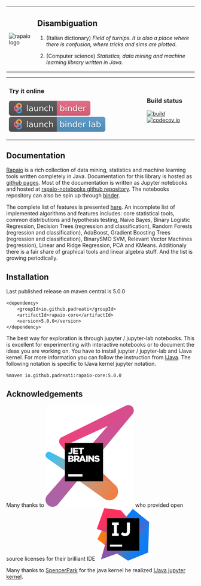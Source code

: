 
<table style="border: none">
<tr><td>

![rapaio logo](./docs/logo/logo-medium.png)
</td>
<td>

## Disambiguation

1.  (Italian dictionary) *Field of turnips. It is also a place 
where there is confusion, where tricks and sims are plotted.*

2.  (Computer science) *Statistics, data mining and machine learning 
library written in Java.*
</td>
</tr>
</table>
<table style="border: none">
<tr>
<td>

### Try it online
 
[![Launch rapaio with IJava binder jupyter](images/launch-binder.svg)](https://mybinder.org/v2/gh/padreati/rapaio-notebooks/master) 
[![Launch rapaio with IJava binder jupyter lab](images/launch-binder-lab.svg)](https://mybinder.org/v2/gh/padreati/rapaio-notebooks/master?urlpath=lab)
</td>
<td>

### Build status

[![build](https://github.com/padreati/rapaio/actions/workflows/maven.yml/badge.svg)](https://github.com/padreati/rapaio/actions/workflows/maven.yml/badge.svg)
[![codecov.io](https://codecov.io/github/padreati/rapaio/coverage.svg?branch=master)](https://codecov.io/github/padreati/rapaio?branch=master)
</td>
</tr>
</table>

## Documentation

[Rapaio](https://padreati.github.io/rapaio/) is a rich collection of data mining, statistics and machine learning tools written completely
in Java. Documentation for this library is hosted as [github pages](https://padreati.github.io/rapaio/). Most of the documentation is
written as Jupyter notebooks and hosted at
[rapaio-notebooks github repository](https://github.com/padreati/rapaio-notebooks). The notebooks repository can also be spin up
through [binder]().

The complete list of features is presented [here](https://padreati.github.io/rapaio/complete-library-features/). An incomplete list of
implemented algorithms and features includes: core statistical tools, common distributions and hypothesis testing, Naive Bayes, Binary
Logistic Regression, Decision Trees (regression and classification), Random Forests (regression and classification), AdaBoost, Gradient
Boosting Trees (regression and classification), BinarySMO SVM, Relevant Vector Machines (regression), Linear and Ridge Regression, PCA and
KMeans. Additionaly there is a fair share of graphical tools and linear algebra stuff. And the list is growing periodically.

## Installation

Last published release on maven central is 5.0.0

    <dependency>
        <groupId>io.github.padreati</groupId>
        <artifactId>rapaio-core</artifactId>
        <version>5.0.0</version>
    </dependency>

The best way for exploration is through jupyter / jupyter-lab notebooks. This is excellent for experimenting with interactive notebooks or
to document the ideas you are working on. You have to install jupyter / jupyter-lab and IJava kernel. For more information you can follow
the instruction from
[IJava](https://github.com/SpencerPark/IJava#installing). The following notation is specific to IJava kernel jupyter notation.

    %maven io.github.padreati:rapaio-core:5.0.0  

## Acknowledgements

Many thanks to 
[![JetBrains](images/jetbrains-variant-3_logos/jetbrains-variant-3.svg)](https://www.jetbrains.com/?from=rapaio) 
who provided open source licenses for their brilliant IDE 
[![a](images/intellij-idea_logos/logo.svg)](https://www.jetbrains.com/?from=rapaio)
 
Many thanks to [SpencerPark](https://github.com/SpencerPark) for the java kernel he realized 
[IJava jupyter kernel](https://github.com/SpencerPark/IJava).

